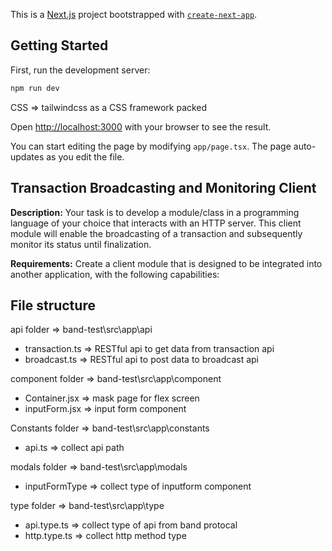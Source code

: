 This is a [Next.js](https://nextjs.org/) project bootstrapped with [`create-next-app`](https://github.com/vercel/next.js/tree/canary/packages/create-next-app).

## Getting Started

First, run the development server:

```bash
npm run dev
```
CSS => tailwindcss as a CSS framework packed

Open [http://localhost:3000](http://localhost:3000) with your browser to see the result.

You can start editing the page by modifying `app/page.tsx`. The page auto-updates as you edit the file.

## Transaction Broadcasting and Monitoring Client

**Description:**
Your task is to develop a module/class in a programming language of your choice that interacts with an HTTP
server. This client module will enable the broadcasting of a transaction and subsequently monitor its status
until finalization.

**Requirements:**
Create a client module that is designed to be integrated into another application, with the following capabilities:

## File structure

api folder => band-test\src\app\api
- transaction.ts => RESTful api to get data from transaction api
- broadcast.ts => RESTful api to post data to broadcast api

component folder => band-test\src\app\component
- Container.jsx => mask page for flex screen
- inputForm.jsx => input form component

Constants folder => band-test\src\app\constants
- api.ts => collect api path

modals folder => band-test\src\app\modals
- inputFormType => collect type of inputform component

type folder => band-test\src\app\type
- api.type.ts => collect type of api from band protocal
- http.type.ts => collect http method type


